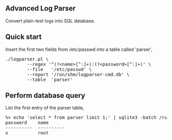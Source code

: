 ## Advanced Log Parser
Convert plain-text logs into SQL database.

## Quick start

Insert the first two fields from /etc/passwd into a table called 'parser',

<pre>
./logparser.pl \
        --regex '^(?&lt;name>[^:]+):(?&lt;password>[^:]+)' \
        --file   '/etc/passwd' \
        --report '/run/shm/logparser-cmd.db' \
        --table  'parser'
</pre>

## Perform database query

List the first entry of the parser table,

<pre>
%> echo 'select * from parser limit 1;' | sqlite3 -batch /run/shm/logparser-cmd.db 
password    name      
----------  ----------
x           root  
</pre>
